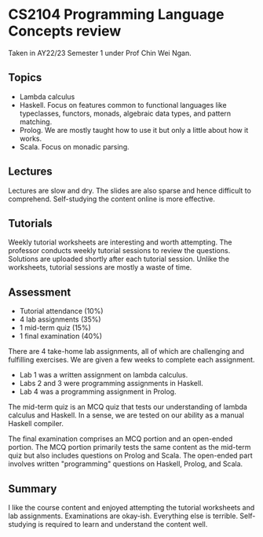 # CS2104 Programming Language Concepts review

Taken in AY22/23 Semester 1 under Prof Chin Wei Ngan. 

## Topics
- Lambda calculus
- Haskell. Focus on features common to functional languages like typeclasses, functors, monads, algebraic data types, and pattern matching.
- Prolog. We are mostly taught how to use it but only a little about how it works.
- Scala. Focus on monadic parsing.

## Lectures
Lectures are slow and dry. The slides are also sparse and hence difficult to comprehend. Self-studying the content online is more effective.

## Tutorials
Weekly tutorial worksheets are interesting and worth attempting. The professor conducts weekly tutorial sessions to review the questions. Solutions are uploaded shortly after each tutorial session. Unlike the worksheets, tutorial sessions are mostly a waste of time.
 
## Assessment
- Tutorial attendance (10%)
- 4 lab assignments (35%)
- 1 mid-term quiz (15%)
- 1 final examination (40%) 

There are 4 take-home lab assignments, all of which are challenging and fulfilling exercises. We are given a few weeks to complete each assignment.
- Lab 1 was a written assignment on lambda calculus.
- Labs 2 and 3 were programming assignments in Haskell.
- Lab 4 was a programming assignment in Prolog.

The mid-term quiz is an MCQ quiz that tests our understanding of lambda calculus and Haskell. In a sense, we are tested on our ability as a manual Haskell compiler.

The final examination comprises an MCQ portion and an open-ended portion. The MCQ portion primarily tests the same content as the mid-term quiz but also includes questions on Prolog and Scala. The open-ended part involves written "programming" questions on Haskell, Prolog, and Scala.

## Summary
I like the course content and enjoyed attempting the tutorial worksheets and lab assignments. Examinations are okay-ish. Everything else is terrible. Self-studying is required to learn and understand the content well.
